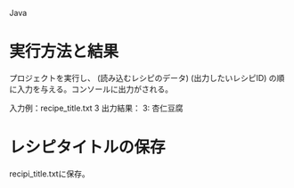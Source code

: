 Java

# 実行方法と結果
プロジェクトを実行し、
(読み込むレシピのデータ) (出力したいレシピID) 
の順に入力を与える。コンソールに出力がされる。

入力例：recipe_title.txt 3
出力結果： 3: 杏仁豆腐

# レシピタイトルの保存
recipi_title.txtに保存。
